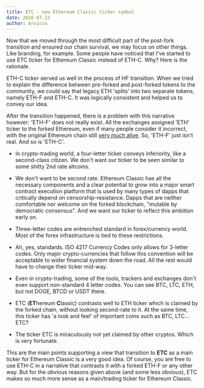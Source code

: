 ```yaml
---
title: ETC - new Ethereum Classic ticker symbol
date: 2016-07-22
author: Arvicco
---
```


Now that we moved through the most difficult part of the post-fork transition and ensured our chain survival, we may focus on other things. Like branding, for example. Some people have noticed that I've started to use ETC ticker for Ethereum Classic instead of ETH-C. Why? Here is the rationale.

ETH-C ticker served us well in the process of HF transition. When we tried to explain the difference between pre-forked and post-forked tokens to the community, we could say that legacy ETH 'splits' into two separate tokens, namely ETH-F and ETH-C. It was logically consistent and helped us to convey our idea.

After the transition happened, there is a problem with this narrative however: 'ETH-F' does not really exist. All the exchanges assigned 'ETH' ticker to the forked Ethereum, even if many people consider it incorrect, with the original Ethereum chain still [very much alive](https://np.reddit.com/r/EthereumClassic/comments/4ts1w4/hard_fork_went_smoothly_ethereum_classic_chain_is/). So, 'ETH-F' just isn't real. And so is 'ETH-C'.

* In crypto-trading world, a four-letter ticker conveys inferiority, like a second-class citizen. We don't want our ticker to be seen similar to some shitty 2nd rate altcoins.

* We don't want to be second rate. Ethereum Classic has all the necessary components and a clear potential to grow into a major smart contract execution platform that is used by many types of dapps that critically depend on censorship-resistance. Dapps that are neither comfortable nor welcome on the forked blockchain, "mutable by democratic consensus". And we want our ticker to reflect this ambition early on.

* Three-letter codes are entrenched standard in forex/currency world. Most of the forex infrastructure is tied to these restrictions.

* Ah, yes, standards. ISO 4217 Currency Codes only allows for 3-letter codes. Only major crypto-currencies that follow this convention will be acceptable to wider financial system down the road. All the rest would have to change their ticker mid-way.

* Even in crypto-trading, some of the tools, trackers and exchanges don't even support non-standard 4 letter codes. You can see BTC, LTC, ETH, but not DOGE, BTCD or USDT there.

* ETC (**ET**hereum **C**lassic) contrasts well to ETH ticker which is claimed by the forked chain, without looking second-rate to it. At the same time, this ticker has 'a look and feel' of important coins such as BTC, LTC... ETC?

* The ticker ETC is miraculously not yet claimed by other cryptos. Which is very fortunate.

This are the main points supporting a view that transition to **ETC** as a main ticker for Ethereum Classic is a very good idea. Of course, you are free to use ETH-C in a narrative that contrasts it with a forked ETH-F or any other way. But for the obvious reasons given above (and some less obvious), ETC makes so much more sense as a main/trading ticker for Ethereum Classic.
